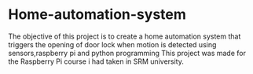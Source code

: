 # Home-automation-system
The objective of this project is to create a home automation system that triggers the opening of door lock when motion is detected using sensors,raspberry pi and python programming
This project was made for the Raspberry Pi course i had taken in SRM university.
